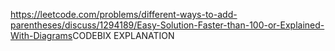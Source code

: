 https://leetcode.com/problems/different-ways-to-add-parentheses/discuss/1294189/Easy-Solution-Faster-than-100-or-Explained-With-Diagrams
​
CODEBIX EXPLANATION